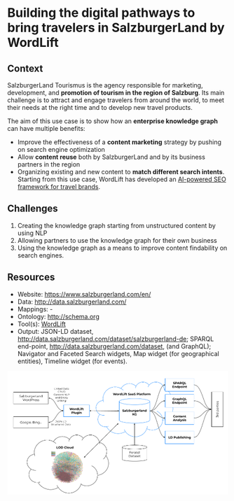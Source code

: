 # Building the digital pathways to bring travelers in SalzburgerLand by WordLift

## Context
SalzburgerLand Tourismus is the agency responsible for marketing, development, and **promotion of tourism in the region of Salzburg**. Its main challenge is to attract and engage travelers from around the world, to meet their needs at the right time and to develop new travel products.

The aim of this use case is to show how an **enterprise knowledge graph** can have multiple benefits:
* Improve the effectiveness of a **content marketing** strategy by pushing on search engine optimization
* Allow **content reuse** both by SalzburgerLand and by its business partners in the region
* Organizing existing and new content to **match different search intents**.
Starting from this use case, WordLift has developed an [AI-powered SEO framework for travel brands](https://wordlift.io/blog/en/knowledge-graphs-travel/). 


## Challenges
1. Creating the knowledge graph starting from unstructured content by using NLP
1. Allowing partners to use the knowledge graph for their own business
1. Using the knowledge graph as a means to improve content findability on search engines.

## Resources
- Website: https://www.salzburgerland.com/en/
- Data: http://data.salzburgerland.com/
- Mappings: -
- Ontology: http://schema.org
- Tool(s): [WordLift](https://wordlift.io)
- Output: JSON-LD dataset, http://data.salzburgerland.com/dataset/salzburgerland-de; SPARQL end-point, http://data.salzburgerland.com/dataset, (and GraphQL); Navigator and Faceted Search widgets, Map widget (for geographical entities), Timeline widget (for events).

![Diagram](images/salzburgerland-wordlift-use-case.png?raw=true)
